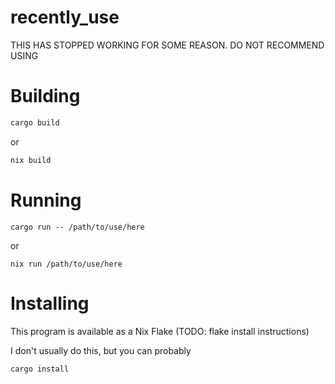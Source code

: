 # recently_use

THIS HAS STOPPED WORKING FOR SOME REASON. DO NOT RECOMMEND USING

# Building
```sh
cargo build
```
or
```sh
nix build
```

# Running
```
cargo run -- /path/to/use/here
```
or
```
nix run /path/to/use/here
```

# Installing
This program is available as a Nix Flake (TODO: flake install instructions)

I don't usually do this, but you can probably
```sh
cargo install
```
